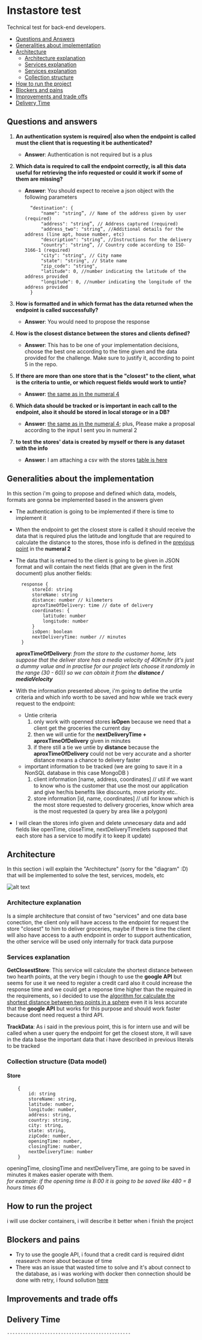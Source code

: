 # Instastore test

Technical test for back-end developers.  
- [Questions and Answers](#questions-and-answers)
- [Generalities about implementation](#generalities-about-the-implementation)
- [Architecture](#architecture)
    - [Architecture explanation](#architecture-explanation)
    - [Services explanation](#services-explanation)
    - [Services explanation](#services-explanation)
    - [Collection structure](#collection-structure)
- [How to run the project](#run-the-project)
- [Blockers and pains](#blockers-and-pains)
- [Improvements and trade offs](#improvements-and-trade-offs)
- [Delivery Time](#delivery-time)

## Questions and answers

1. **An authentication system is required|  also when the endpoint is called must the client that is requesting it be authenticated?**
    - **Answer**: Authentication is not required but is a plus

2. **Which data is required to call the endpoint correctly, is all this data useful for retrieving the info requested or could it work if some of them are missing?**
    - **Answer**: You should expect to receive a json object with the following parameters

            “destination": {
                "name": "string”, // Name of the address given by user (required)
                "address": "string”, // Address captured (required)
                "address_two": "string”, //Additional details for the address (line apt, house number, etc)
                "description": "string”, //Instructions for the delivery
                "country": "string”, // Country code according to ISO-3166-1 (required)
                "city": "string", // City name 
                "state": "string", // State name
                "zip_code": "string",
                "latitude": 0, //number indicating the latitude of the address provided
                "longitude": 0, //number indicating the longitude of the address provided
            }

3. **How is formatted and in which format has the data returned when the endpoint is called successfully?**
    - **Answer**: You would need to propose the response

4. **How is the closest distance between the stores and clients defined?**
    - **Answer**: This has to be one of your implementation decisions, choose the best one according to the time given and the data provided for the challenge. Make sure to justify it, according to point 5 in the repo.

5. **If there are more than one store that is the "closest" to the client, what is the criteria to untie, or which request fields would work to untie?**
    - **Answer**: [the same as in the numeral 4](#How-is-the-closest-distance-between-the-stores-and-clients-defined)

6. **Which data should be tracked or is important in each call to the endpoint, also it should be stored in local storage or in a DB?**
    - **Answer**: [the same as in the numeral 4](#How-is-the-closest-distance-between-the-stores-and-clients-defined); plus,  Please make a proposal according to the input I sent you in numeral 2

7. **to test the stores' data is created by myself or there is any dataset with the info**
    - **Answer**: I am attaching a csv with the stores [table is here](https://github.com/carlos4rias/instastore/blob/carlos4rias-test/stores.csv)



## Generalities about the implementation

In this section  i'm going to propose and defined which data, models, formats are gonna be implemented based in the answers given

- The authentication is going to be implemented if there is time to implement it
- When the endpoint to get the closest store is called it should receive the data that is required plus the latitude and longitude that are required to calculate the distance to the stores, those info is defined in the [previous point](##questions-and-answers) in the **numeral 2**
- The data that is returned to the client is going to be given in JSON format and will contain the next fields (that are given in the first document) plus another fields:

        response {
            storeId: string
            storeName: string
            distance: number // kilometers
            aproxTimeOfDelivery: time // date of delivery
            coordinates: {
                latitude: number
                longitude: number
            }
            isOpen: boolean
            nextDeliveryTime: number // minutes
        }
    
    **aproxTimeOfDelivery**: *from the store to the customer home, lets suppose that the deliver store has a media velocity of 40Km/hr (it's just a dummy value and in practise for our project lets choose it randomly in the range (30 - 60)) so we can obtain it from the **distance / mediaVelocity***

- With the information presented above, i'm going to define the untie criteria and which info worth to be saved and how while we track every request to the endpoint:  
    - Untie criteria
        1. only work with openned stores **isOpen** because we need that a client get the groceries the current day
        2. then we will untie for the **nextDeliveryTime + aproxTimeOfDelivery** given in minutes
        3. if there still a tie we untie by **distance** because the **aproxTimeOfDelivery** could not be very accurate and a shorter distance means a chance to delivery faster
    - important information to be tracked (we are going to save it in a NonSQL database in this case MongoDB )
        1. client information [name, address, coordinates] // util if we want to know who is the customer that use the most our application and give her/his benefits like discounts, more priority etc..
        2. store information [id, name, coordinates] // util for know which is the most store requested to delivery groceries, know which area is the most requested (a query by area like a polygon)

- I will clean the stores info given and delete unnecesary data and add fields like openTime, closeTime, nextDeliveryTime(lets supposed that each store has a service to modify it to keep it update)

## Architecture
In this section i will explain the "Architecture" (sorry for the "diagram" :D) that will be implemented to solve the test, services, models, etc

![alt text](https://raw.githubusercontent.com/carlos4rias/instastore/carlos4rias-test/architecture.jpg "Architecture Instastore")

### Architecture explanation

Is a simple architecture that consist of two "services" and one data base conection, the client only will have access to the endpoint for request the store "closest" to him to deliver groceries, maybe if there is time the client will also have access to a auth endpoint in order to support authentication, the other service will be used only internally for track data purpose

### Services explanation

**GetClosestStore**: This service will calculate the shortest distance between two hearth points, at the very begin i though to use the **google API** but seems for use it we need to register a credit card also it could increase the response time and we could get a reponse time higher than the required in the requirements, so i decided to use the [algorithm for calculate the shortest distance between two points in a sphere](https://www.geeksforgeeks.org/haversine-formula-to-find-distance-between-two-points-on-a-sphere/) even it is less accurate that the **google API** but works for this purpose and should work faster because dont need request a third API.

**TrackData**: As i said in the previous point, this is for intern use and will be called when a user query the endpoint for get the closest store, it will save in the data base the important data that i have described in previous literals to be tracked

### Collection structure (Data model)

#### Store
        {
            id: string
            storeName: string,
            latitude: number,
            longitude: number,
            address: string,
            country: string,
            city: string,
            state: string,
            zipCode: number,
            openingTime: number,
            closingTime: number,
            nextDeliveryTime: number
        }
openingTime, closingTime and nextDeliveryTime, are going to be saved in minutes it makes easier operate with them.  
_for example: if the opening time is 8:00 it is going to be saved like 480 = 8 hours times 60_

## How to run the project
i will use docker containers, i will describe it better when i finish the project

## Blockers and pains
- Try to use the google API, i found that a credit card is required didnt reasearch more about because of time
- There was an issue that wasted time to solve and it's about connect to the database, as i was working with docker then connection should be done with retry, i found sollution [here](https://github.com/docker/hub-feedback/issues/1255)

## Improvements and trade offs

## Delivery Time
    ----------------------------------------------
